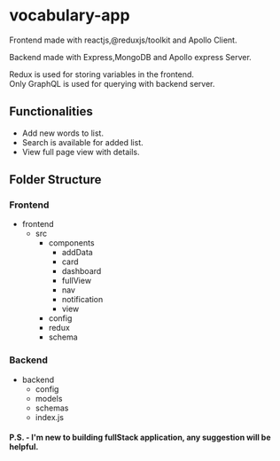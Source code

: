 # vocabulary-app

Frontend made with reactjs,@reduxjs/toolkit and Apollo Client.

Backend made with Express,MongoDB and Apollo express Server.


Redux is used for storing variables in the frontend.\
Only GraphQL is used for querying with backend server.


## Functionalities
  - Add new words to list.
  - Search is available for added list.
  - View full page view with details.
  
## Folder Structure
### Frontend
  - frontend
    - src
      - components
        - addData
        - card
        - dashboard
        - fullView
        - nav
        - notification
        - view
       - config
       - redux
       - schema

### Backend
  - backend
    - config
    - models
    - schemas
    - index.js
  
  

#### P.S. - I'm new to building fullStack application, any suggestion will be helpful.
